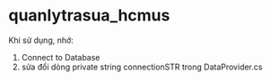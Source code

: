 # quanlytrasua_hcmus

Khi sử dụng, nhớ:
1. Connect to Database
2. sửa đổi dòng private string connectionSTR trong DataProvider.cs